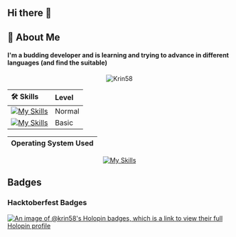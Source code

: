 ## Hi there 👋


## 🚀 About Me
#### I'm a budding developer and is learning and trying to advance in different languages (and find the suitable)

<div  align="center">

<img  src="https://komarev.com/ghpvc/?username=Krin58&label=Profile%20views&color=0e75b6&style=flat" alt="Krin58" />

| 🛠 Skills| Level | 
| :-------- | :------- |
| [![My Skills](https://skillicons.dev/icons?i=py)](https://skillicons.dev)|Normal|
| [![My Skills](https://skillicons.dev/icons?i=c,arduino,mysql,figma)](https://skillicons.dev) |Basic|

| Operating System Used | 
| :-------- |  
[![My Skills](https://skillicons.dev/icons?i=ubuntu,windows,arch)](https://skillicons.dev)

</div>

## Badges

### Hacktoberfest Badges

[![An image of @krin58's Holopin badges, which is a link to view their full Holopin profile](https://holopin.me/krin58)](https://holopin.io/@krin58)
